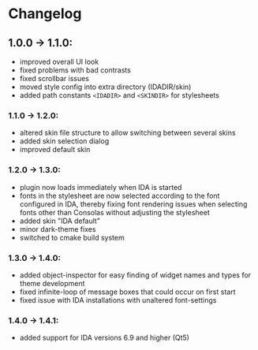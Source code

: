 Changelog
=========

## 1.0.0 -> 1.1.0:
  - improved overall UI look
  - fixed problems with bad contrasts
  - fixed scrollbar issues
  - moved style config into extra directory (IDADIR/skin)
  - added path constants `<IDADIR>` and `<SKINDIR>` for stylesheets

### 1.1.0 -> 1.2.0:
  - altered skin file structure to allow switching between several skins
  - added skin selection dialog
  - improved default skin

### 1.2.0 -> 1.3.0:
  - plugin now loads immediately when IDA is started
  - fonts in the stylesheet are now selected according to the font configured
    in IDA, thereby fixing font rendering issues when selecting fonts other
    than Consolas without adjusting the stylesheet
  - added skin "IDA default"
  - minor dark-theme fixes
  - switched to cmake build system

### 1.3.0 -> 1.4.0:
  - added object-inspector for easy finding of widget names and types for
    theme development
  - fixed infinite-loop of message boxes that could occur on first start
  - fixed issue with IDA installations with unaltered font-settings

### 1.4.0 -> 1.4.1:
  - added support for IDA versions 6.9 and higher (Qt5)